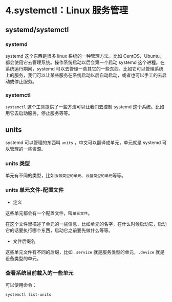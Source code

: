 # 4.systemctl：Linux 服务管理

## systemd/systemctl

### systemd

systemd 这个东西是很多 linux 系统的一种管理方法。比如 CentOS、Ubuntu，都会使用它去管理系统。操作系统启动以后会第一个启动 systemd 这个进程。在系统运行期间，systemd 可以去管理一些其它的一些东西。比如它可以管理系统上的服务，我们可以让某些服务在系统启动以后自动启动，或者也可以手工的去启动或停止服务。

### systemctl

`systemctl` 这个工具提供了一些方法可以让我们去控制 systemd 这个系统。比如用它去启动服务，停止服务等等。

## units

systemd 可以管理的东西叫 `units` ，中文可以翻译成单元，单元就是 systemd 可以管理的一些资源。

### units 类型

单元有不同的类型，比如`服务类型的单元`、`设备类型的单元`等等。

### units 单元文件-配置文件

- 定义

这些单元都会有一个配置文件，叫`单元文件`。

在这个文件里描述了单元的一些信息，比如单元的名字，在什么时候启动它，启动它的话要执行哪个东西，启动它之前要先做什么等等。

- 文件后缀名

这些单元文件有不同的后缀，比如 `.service` 就是服务类型的单元，`.device` 就是设备类型的单元。

### 查看系统当前载入的一些单元

可以使用命令：

```bash
systemctl list-units
```
